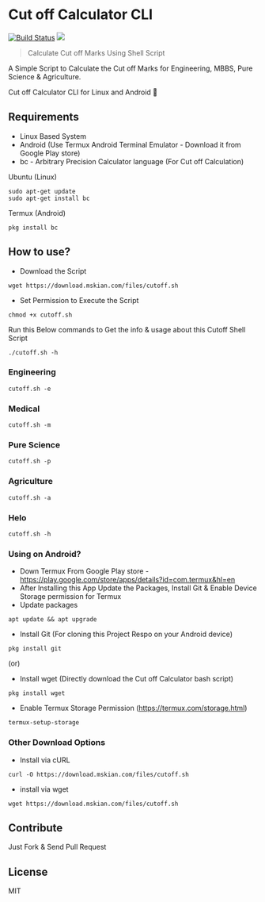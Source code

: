 # Cut off Calculator CLI

[![Build Status](https://travis-ci.org/mskian/cutoff-bash.svg?branch=master)](https://travis-ci.org/mskian/cutoff-bash)  <a target="_blank" href="https://github.com/mskian/cutoff-bash/blob/master/LICENSE" title="License: GPL"><img src="https://img.shields.io/badge/License-MIT-orange.svg"></a>

> Calculate Cut off Marks Using Shell Script

A Simple Script to Calculate the Cut off Marks for Engineering, MBBS, Pure Science & Agriculture.

Cut off Calculator CLI for Linux and Android 📝

## Requirements

- Linux Based System
- Android (Use Termux Android Terminal Emulator - Download it from Google Play store)
- bc - Arbitrary Precision Calculator language (For Cut off Calculation)

Ubuntu (Linux)

```
sudo apt-get update
sudo apt-get install bc
```

Termux (Android)

```
pkg install bc
```

## How to use?

- Download the Script

```
wget https://download.mskian.com/files/cutoff.sh
```

- Set Permission to Execute the Script

```
chmod +x cutoff.sh
```

Run this Below commands to Get the info & usage about this Cutoff Shell Script

```
./cutoff.sh -h
```

### Engineering

```
cutoff.sh -e
```

### Medical

```
cutoff.sh -m
```

### Pure Science

```
cutoff.sh -p
```

### Agriculture

```
cutoff.sh -a
```

### Helo

```
cutoff.sh -h
```

### Using on Android?

- Down Termux From Google Play store - https://play.google.com/store/apps/details?id=com.termux&hl=en
- After Installing this App Update the Packages, Install Git & Enable Device Storage permission for Termux
- Update packages

```
apt update && apt upgrade
```

- Install Git (For cloning this Project Respo on your Android device)

```
pkg install git
```

(or)

- Install wget (Directly download the Cut off Calculator bash script)

```
pkg install wget
```

- Enable Termux Storage Permission (https://termux.com/storage.html)

```
termux-setup-storage
```

### Other Download Options

- Install via cURL

```
curl -O https://download.mskian.com/files/cutoff.sh
```

- install via wget

```
wget https://download.mskian.com/files/cutoff.sh
```


## Contribute

Just Fork & Send Pull Request

## License

MIT
